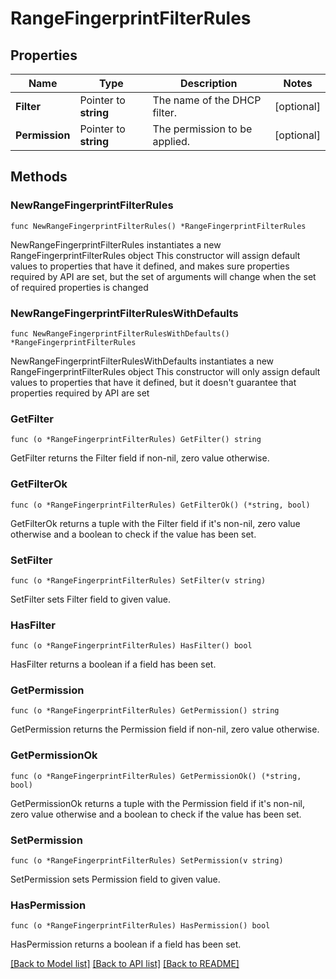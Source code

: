 # RangeFingerprintFilterRules

## Properties

Name | Type | Description | Notes
------------ | ------------- | ------------- | -------------
**Filter** | Pointer to **string** | The name of the DHCP filter. | [optional] 
**Permission** | Pointer to **string** | The permission to be applied. | [optional] 

## Methods

### NewRangeFingerprintFilterRules

`func NewRangeFingerprintFilterRules() *RangeFingerprintFilterRules`

NewRangeFingerprintFilterRules instantiates a new RangeFingerprintFilterRules object
This constructor will assign default values to properties that have it defined,
and makes sure properties required by API are set, but the set of arguments
will change when the set of required properties is changed

### NewRangeFingerprintFilterRulesWithDefaults

`func NewRangeFingerprintFilterRulesWithDefaults() *RangeFingerprintFilterRules`

NewRangeFingerprintFilterRulesWithDefaults instantiates a new RangeFingerprintFilterRules object
This constructor will only assign default values to properties that have it defined,
but it doesn't guarantee that properties required by API are set

### GetFilter

`func (o *RangeFingerprintFilterRules) GetFilter() string`

GetFilter returns the Filter field if non-nil, zero value otherwise.

### GetFilterOk

`func (o *RangeFingerprintFilterRules) GetFilterOk() (*string, bool)`

GetFilterOk returns a tuple with the Filter field if it's non-nil, zero value otherwise
and a boolean to check if the value has been set.

### SetFilter

`func (o *RangeFingerprintFilterRules) SetFilter(v string)`

SetFilter sets Filter field to given value.

### HasFilter

`func (o *RangeFingerprintFilterRules) HasFilter() bool`

HasFilter returns a boolean if a field has been set.

### GetPermission

`func (o *RangeFingerprintFilterRules) GetPermission() string`

GetPermission returns the Permission field if non-nil, zero value otherwise.

### GetPermissionOk

`func (o *RangeFingerprintFilterRules) GetPermissionOk() (*string, bool)`

GetPermissionOk returns a tuple with the Permission field if it's non-nil, zero value otherwise
and a boolean to check if the value has been set.

### SetPermission

`func (o *RangeFingerprintFilterRules) SetPermission(v string)`

SetPermission sets Permission field to given value.

### HasPermission

`func (o *RangeFingerprintFilterRules) HasPermission() bool`

HasPermission returns a boolean if a field has been set.


[[Back to Model list]](../README.md#documentation-for-models) [[Back to API list]](../README.md#documentation-for-api-endpoints) [[Back to README]](../README.md)


